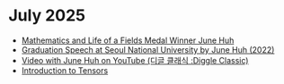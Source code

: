 # July 2025
+ [Mathematics and Life of a Fields Medal Winner June Huh](https://youtu.be/ENNnFu-rS9U?si=PU3pjVnp3QUaJ8GW)
+ [Graduation Speech at Seoul National University by June Huh (2022)](https://youtu.be/OLDhaqosPtA?si=t7vGF4F7nY3g47Ll)
+ [Video with June Huh on YouTube (디글 클래식 :Diggle Classic)](https://youtu.be/n2lMaBh0pYY?feature=shared)
+ [Introduction to Tensors](tensors-introduction.pdf)
